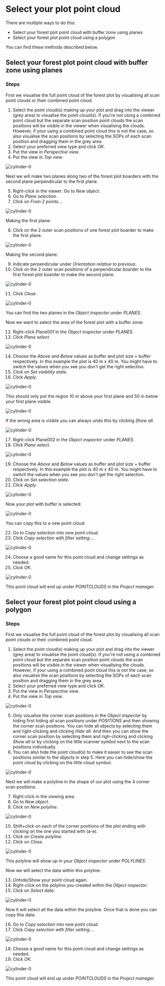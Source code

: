 # Select your plot point cloud

There are multiple ways to do this:
* Select your forest plot point cloud with buffer zone using planes
* Select your forest plot point cloud using a polygon

You can find these methods described below.

## Select your forest plot point cloud with buffer zone using planes
### Steps

First we visualise the full point cloud of the forest plot by visualising all scan point clouds or their combined point cloud. 

1. Select the point cloud(s) making up your plot and drag into the viewer (grey area) to visualise the point cloud(s). 
If you're not using a combined point cloud but the separate scan position point clouds the scan positions will be visible in the viewer when visualising the clouds.
However, if your using a combined point cloud this is not the case, so also visualise the scan positions by selecting the SOPs of each scan position and dragging them in the grey area.
2. Select your preferred view type and click *OK*.
3. Put the view in *Perspective view*. 
4. Put the view in *Top view*.

![cylinder-0](./img/4_select_plot_point_cloud-0.png)

Next we will make two planes along two of the forest plot boarders with the second plane perpendicular to the first plane. 

5. Right-click in the viewer. Go to *New object*.
6. Go to *Plane selection*.
7. Click on *From 2 points...*.

![cylinder-0](./img/4_select_plot_point_cloud-1.png)

Making the first plane:

8. Click on the 2 outer scan positions of one forest plot boarder to make the first plane.

![cylinder-0](./img/4_select_plot_point_cloud-2.png)

Making the second plane:

9. Indicate perpendicular under *Orientation relative to previous*.
10. Click on the 2 outer scan positions of a perpendicular boarder to the first forest plot boarder to make the second plane.

![cylinder-0](./img/4_select_plot_point_cloud-3.png)

11. Click *Close*.

![cylinder-0](./img/4_select_plot_point_cloud-4.png)

You can find the two planes in the *Object inspector* under *PLANES*.

Now we want to select the area of the forest plot with a buffer zone:

12. Right-click Plane001 in the *Object inspector* under *PLANES*.
13. Click *Plane select*.

![cylinder-0](./img/4_select_plot_point_cloud-5.png)

14. Choose the *Above* and *Below* values as buffer and plot size + buffer respectively.
In this example the plot is 40 m x 40 m. You might have to switch the values when you see you don't get the right selection.
16. Click on *Set visibility state*.
17. Click *Apply*.

![cylinder-0](./img/4_select_plot_point_cloud-6.png)

This should only put the region 10 m above your first plane and 50 m below your first plane visible.

![cylinder-0](./img/4_select_plot_point_cloud-7a.png)

If the wrong area is visible you can always undo this by clicking *Show all*. 

![cylinder-0](./img/4_select_plot_point_cloud-7b.png)

17. Right-click Plane002 in the *Object inspector* under *PLANES*.
18. Click *Plane select*.

![cylinder-0](./img/4_select_plot_point_cloud-8.png)

19. Choose the *Above* and *Below* values as buffer and plot size + buffer respectively.
In this example the plot is 40 m x 40 m. You might have to switch the values when you see you don't get the right selection.
20. Click on *Set selection state*.
21. Click *Apply*.

![cylinder-0](./img/4_select_plot_point_cloud-9.png)

Now your plot with buffer is selected:

![cylinder-0](./img/4_select_plot_point_cloud-10.png)

You can copy this to a new point cloud:

22. Go to *Copy selection into new point cloud*.
23. Click *Copy selection with filter setting...*.

![cylinder-0](./img/4_select_plot_point_cloud-11.png)

24. Choose a good name for this point cloud and change settings as needed.
25. Click *OK*.

![cylinder-0](./img/4_select_plot_point_cloud-12.png)

This point cloud will end up under *POINTCLOUDS* in the *Project manager*.

## Select your forest plot point cloud using a polygon
### Steps

First we visualise the full point cloud of the forest plot by visualising all scan point clouds or their combined point cloud. 

1. Select the point cloud(s) making up your plot and drag into the viewer (grey area) to visualise the point cloud(s). 
If you're not using a combined point cloud but the separate scan position point clouds the scan positions will be visible in the viewer when visualising the clouds.
However, if your using a combined point cloud this is not the case, so also visualise the scan positions by selecting the SOPs of each scan position and dragging them in the grey area.
2. Select your preferred view type and click *OK*.
3. Put the view in *Perspective view*. 
4. Put the view in *Top view*.

![cylinder-0](./img/4_select_plot_point_cloud-13.png)

5. Only visualise the corner scan positions in the *Object inspector* by hiding first hiding all scan positions under *POSITIONS* and then showing the corner scan positions. You can hide all objects by selecting them and right-clicking and clicking *Hide all*. And then you can show the corner scan position by selecting them and righ-clicking and clicking *Show all* or by clicking on the little scanner symbol next to the scan positions individually.
6. You can also hide the point cloud(s) to make it easier to see the scan positions similar to the objects in step 5. Here you can hide/show the point cloud by clicking on the little cloud symbol.

![cylinder-0](./img/4_select_plot_point_cloud-14.png)

Next we will make a polyline in the shape of our plot using the 4 corner scan positions:

7. Right-click in the viewing area.
8. Go to *New object*.
9. Click on *New polyline*.

![cylinder-0](./img/4_select_plot_point_cloud-15.png)

10. Shift+click on each of the corner positions of the plot ending with clicking on the one you started with (a-e). 
11. Click on *Create polyline*.
12. Click on *Close*.

![cylinder-0](./img/4_select_plot_point_cloud-16.png)

This polyline will show up in your *Object inspector* under *POLYLINES*.

Now we will select the data within this polyline. 

13. Unhide/Show your point cloud again.
14. Right-click on the polyline you created within the *Object inspector*.
15. Click on *Select data*.

![cylinder-0](./img/4_select_plot_point_cloud-17.png)

Now it will select all the data within the polyline. Once that is done you can copy this data:

16. Go to *Copy selection into new point cloud*.
17. Click *Copy selection with filter setting...*.

![cylinder-0](./img/4_select_plot_point_cloud-18.png)

18. Choose a good name for this point cloud and change settings as needed.
19. Click *OK*.

![cylinder-0](./img/4_select_plot_point_cloud-19.png)

This point cloud will end up under *POINTCLOUDS* in the *Project manager*.

